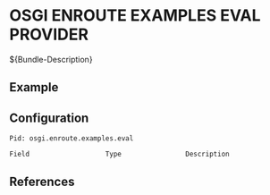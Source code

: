 # OSGI ENROUTE EXAMPLES EVAL PROVIDER

${Bundle-Description}

## Example

## Configuration

	Pid: osgi.enroute.examples.eval
	
	Field					Type				Description
		
	
## References

